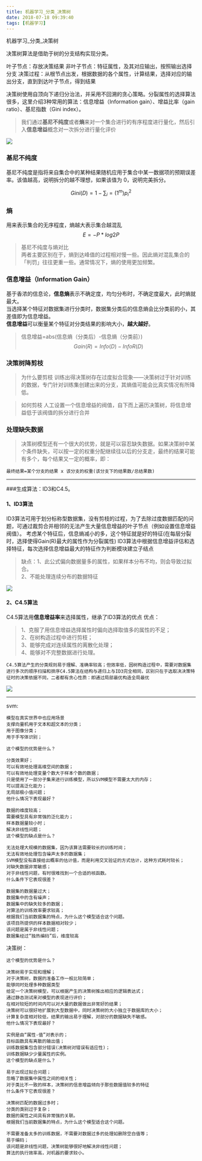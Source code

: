 ```yaml
---
title: 机器学习_分类_决策树
date: 2018-07-18 09:39:40
tags: [机器学习]
---
```



机器学习_分类_决策树

<!--more-->
决策树算法是借助于树的分支结构实现分类。

叶子节点：存放决策结果
非叶子节点：特征属性，及其对应输出，按照输出选择分支
决策过程：从根节点出发，根据数据的各个属性，计算结果，选择对应的输出分支，直到到达叶子节点，得到结果


决策树使用自顶向下递归分治法，并采用不回溯的贪心策略。分裂属性的选择算法很多，这里介绍3种常用的算法：信息增益（Information gain）、增益比率（gain ratio）、基尼指数（Gini index）。<br>
>我们通过**基尼不纯度**或者**熵**来对一个集合进行的有序程度进行量化，然后引入**信息增益**概念对一次拆分进行量化评价

![](http://p3qhnc0eg.bkt.clouddn.com/blog/img/tree_1.png)

### 基尼不纯度
基尼不纯度是指将来自集合中的某种结果随机应用于集合中某一数据项的预期误差率。该值越高，说明拆分的越不理想，如果该值为 0，说明完美拆分。

$$ Gini(D)=1−∑_i=(1^m)p_i^2 $$

### 熵
用来表示集合的无序程度，熵越大表示集合越混乱<br>
$$E = -P * log2P $$

>基尼不纯度与熵对比<br>
两者主要区别在于，熵到达峰值的过程相对慢一些。因此熵对混乱集合的「判罚」往往更重一些。通常情况下，熵的使用更加频繁。

### 信息增益（Information Gain） 
基于香浓的信息论，**信息熵**表示不确定度，均匀分布时，不确定度最大，此时熵就最大。<br>当选择某个特征对数据集进行分类时，数据集分类后的信息熵会比分类前的小，其差值即为信息增益。<br>**信息增益**可以衡量某个特征对分类结果的影响大小，**越大越好**。
>信息增益=abs(信息熵（分类后）-信息熵（分类前）)
$$ Gain(R)=Info(D)−InfoR(D) $$

### 决策树降剪枝

>为什么要剪枝
训练出得决策树存在过度拟合现象——决策树过于针对训练的数据，专门针对训练集创建出来的分支，其熵值可能会比真实情况有所降低。

>如何剪枝
人工设置一个信息增益的阀值，自下而上遍历决策树，将信息增益低于该阀值的拆分进行合并

### 处理缺失数据
>决策树模型还有一个很大的优势，就是可以容忍缺失数据。如果决策树中某个条件缺失，可以按一定的权重分配继续往以后的分支走，最终的结果可能有多个，每个结果又一定的概率，即：
```
最终结果=某个分支的结果 x 该分支的权重(该分支下的结果数/总结果数)
```

---

###生成算法：ID3和C4.5。
#### 1、ID3算法
ID3算法可用于划分标称型数据集，没有剪枝的过程，为了去除过度数据匹配的问题，可通过裁剪合并相邻的无法产生大量信息增益的叶子节点（例如设置信息增益阀值）。
考虑某个特征后，信息熵减小的多，这个特征就是好的特征(在每层分裂时，选择使得Gain(R)最大的属性作为分裂属性)
ID3算法中根据信息增益评估和选择特征，每次选择信息增益最大的特征作为判断模块建立子结点
>缺点：1、此公式偏向数据量多的属性，如果样本分布不均，则会导致过拟合。<br>2、不能处理连续分布的数据特征

![](http://p3qhnc0eg.bkt.clouddn.com/blog/img/tree_ID3.png)


#### 2、C4.5算法
C4.5算法用**信息增益率**来选择属性，继承了ID3算法的优点
优点：
>1、克服了用信息增益选择属性时偏向选择取值多的属性的不足；<br>2、在树构造过程中进行剪枝；<br>3、能够完成对连续属性的离散化处理；<br >4、能够对不完整数据进行处理。
```
C4.5算法产生的分类规则易于理解、准确率较高；但效率低，因树构造过程中，需要对数据集进行多次的顺序扫描和排序C4.5算法在结构与递归上与ID3完全相同，区别只在于选取决决策特征时的决策依据不同，二者都有贪心性质：即通过局部最优构造全局最优
```
![](http://p3qhnc0eg.bkt.clouddn.com/blog/img/tree_C4.5.png)

---

svm:
```
模型在真实世界中也应用场景 
支撑向量机用于文本和超文本的分类；
用于图像分类；
用于手写体识别；

这个模型的优势是什么？

分类效果好；
可以有效地处理高维空间的数据；
可以有效地处理变量个数大于样本个数的数据；
只是使用了一部分子集来进行训练模型，所以SVM模型不需要太大的内存；
可以提高泛化能力；
无局部极小值问题；
他什么情况下表现最好？

数据的维度较高；
需要模型具有非常强的泛化能力；
样本数据量较小时；
解决非线性问题；
这个模型的缺点是什么？

无法处理大规模的数据集，因为该算法需要较长的训练时间；
无法有效地处理包含噪声太多的数据集；
SVM模型没有直接给出概率的估计值，而是利用交叉验证的方式估计，这种方式耗时较长；
对缺失数据非常敏感；
对于非线性问题，有时很难找到一个合适的核函数。
什么条件下它表现很差？

数据集的数据量过大；
数据集中的含有噪声；
数据集中的缺失较多的数据；
对算法的训练效率要求较高；
根据我们当前数据集的特点，为什么这个模型适合这个问题。 
该项目所提供的样本数据相对较少；
该问题是属于非线性问题；
数据集经过“独热编码”后，维度较高
```

决策树：
```
这个模型的优势是什么？

决策树易于实现和理解；
对于决策树，数据的准备工作一般比较简单；
能够同时处理多种数据类型
给定一个决策树模型，可以根据产生的决策树推出相应的逻辑表达式；
通过静态测试来对模型的表现进行评价；
在相对较短的时间内可以对大量的数据做出非常好的结果；
决策树可以很好地扩展到大型数据中，同时决策树的大小独立于数据库的大小；
计算复杂度相对较低，结果的输出易于理解，对部分的数据缺失不敏感。
他什么情况下表现最好？

实例是由“属性-值”对表示的；
目标函数具有离散的输出值；
训练数据集包含部分错误(决策树对错误有适应性)；
训练数据缺少少量属性的实例。
这个模型的缺点是什么？

易于出现过拟合问题；
忽略了数据集中属性之间的相关性；
对于类比不一致的样本，决策树的信息增益倾向于那些数据值较多的特征
什么条件下它表现很差？

决策树匹配的数据过多时；
分类的类别过于复杂；
数据的属性之间具有非常强的关联。
根据我们当前数据集的特点，为什么这个模型适合这个问题。

不需要准备太多的训练数据，不需要对数据过多的处理如删除空白值等；
易于编码；
该问题是非线性问题，决策树能够很好地解决非线性问题；
算法的执行效率高，对机器的要求较小。
```



